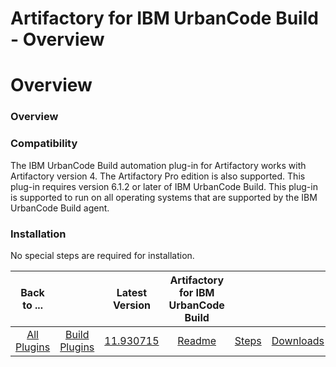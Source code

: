 
Artifactory for IBM UrbanCode Build - Overview
==============================================

# Overview



### Overview




 


### Compatibility


The IBM UrbanCode Build automation plug-in for Artifactory works with 
Artifactory version 4. The Artifactory Pro edition is also supported. This plug-in requires version 6.1.2 or later of 
IBM UrbanCode Build. This plug-in is supported to run on all operating systems that are supported by the IBM UrbanCode 
Build agent.


### Installation


No special steps are required for installation.




|Back to ...||Latest Version|Artifactory for IBM UrbanCode Build |||
| :---: | :---: | :---: | :---: | :---: | :---: |
|[All Plugins](../../index.md)|[Build Plugins](../README.md)|[11.930715](https://raw.githubusercontent.com/UrbanCode/IBM-UCB-PLUGINS/main/files/Artifactory/Artifactory-11.930715.zip)|[Readme](README.md)|[Steps](steps.md)|[Downloads](downloads.md)|
